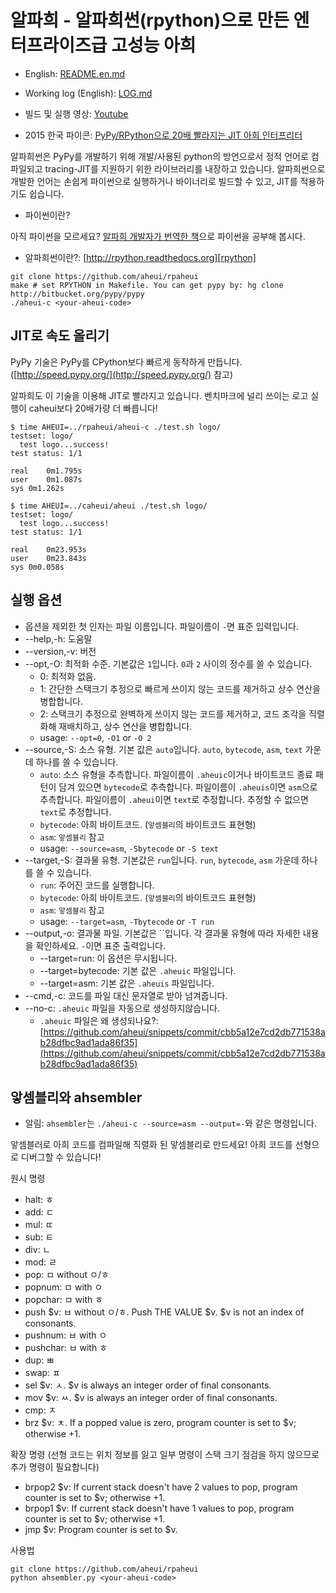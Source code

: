 알파희 - 알파희썬(rpython)으로 만든 엔터프라이즈급 고성능 아희
====

* English: [README.en.md](https://github.com/aheui/rpaheui/blob/master/README.en.md)
* Working log (English): [LOG.md](https://github.com/aheui/rpaheui/blob/master/LOG.md)

* 빌드 및 실행 영상: [Youtube](https://www.youtube.com/watch?v=mjoj69i_f8s)
* 2015 한국 파이콘: [PyPy/RPython으로 20배 빨라지는 JIT 아희 인터프리터](http://www.slideshare.net/YunWonJeong/pypyrpython-20-jit)

알파희썬은 PyPy를 개발하기 위해 개발/사용된 python의 방언으로서 정적 언어로 컴파일되고 tracing-JIT를 지원하기 위한 라이브러리를 내장하고 있습니다.
알파희썬으로 개발한 언어는 손쉽게 파이썬으로 실행하거나 바이너리로 빌드할 수 있고, JIT를 적용하기도 쉽습니다.

* 파이썬이란?

아직 파이썬을 모르세요? [알파희 개발자가 번역한 책](http://www.yes24.com/24/Goods/15240210?Acode=101)으로 파이썬을 공부해 봅시다.

* 알파희썬이란?: [http://rpython.readthedocs.org][rpython]


```
git clone https://github.com/aheui/rpaheui
make # set RPYTHON in Makefile. You can get pypy by: hg clone http://bitbucket.org/pypy/pypy
./aheui-c <your-aheui-code>
```

JIT로 속도 올리기
----

PyPy 기술은 PyPy를 CPython보다 빠르게 동작하게 만듭니다. ([http://speed.pypy.org/](http://speed.pypy.org/) 참고)

알파희도 이 기술을 이용해 JIT로 빨라지고 있습니다. 벤치마크에 널리 쓰이는 로고 실행이 caheui보다 20배가량 더 빠릅니다!

```
$ time AHEUI=../rpaheui/aheui-c ./test.sh logo/
testset: logo/
  test logo...success!
test status: 1/1

real	0m1.795s
user	0m1.087s
sys	0m1.262s
```

```
$ time AHEUI=../caheui/aheui ./test.sh logo/
testset: logo/
  test logo...success!
test status: 1/1

real	0m23.953s
user	0m23.843s
sys	0m0.058s
```

실행 옵션
----
- 옵션을 제외한 첫 인자는 파일 이름입니다. 파일이름이 `-`면 표준 입력입니다.
- --help,-h: 도움말
- --version,-v: 버전
- --opt,-O: 최적화 수준. 기본값은 `1`입니다. `0`과 `2` 사이의 정수를 쓸 수 있습니다.
  - 0: 최적화 없음.
  - 1: 간단한 스택크기 추정으로 빠르게 쓰이지 않는 코드를 제거하고 상수 연산을 병합합니다.
  - 2: 스택크기 추정으로 완벽하게 쓰이지 않는 코드를 제거하고, 코드 조각을 직렬화해 재배치하고, 상수 연산을 병합합니다.
  - usage: `--opt=0`, `-O1` or `-O 2`
- --source,-S: 소스 유형. 기본 값은 `auto`입니다. `auto`, `bytecode`, `asm`, `text` 가운데 하나를 쓸 수 있습니다.
  - `auto`: 소스 유형을 추측합니다. 파일이름이 `.aheuic`이거나 바이트코드 종료 패턴이 담겨 있으면 `bytecode`로 추측합니다. 파일이름이 `.aheuis`이면 `asm`으로 추측합니다. 파일이름이 `.aheui`이면 `text`로 추정합니다. 추정할 수 없으면 `text`로 추정합니다.
  - `bytecode`: 아희 바이트코드. (`앟셈블리`의 바이트코드 표현형)
  - `asm`: `앟셈블리` 참고
  - usage: `--source=asm`, `-Sbytecode` or `-S text`
- --target,-S: 결과물 유형. 기본값은 `run`입니다. `run`, `bytecode`, `asm` 가운데 하나를 쓸 수 있습니다.
  - `run`: 주어진 코드를 실행합니다.
  - `bytecode`: 아희 바이트코드. (`앟셈블리`의 바이트코드 표현형)
  - `asm`: `앟셈블리` 참고
  - usage: `--target=asm`, `-Tbytecode` or `-T run`
- --output,-o: 결과물 파일. 기본값은 ``입니다. 각 결과물 유형에 따라 자세한 내용을 확인하세요. `-`이면 표준 출력입니다.
  - --target=run: 이 옵션은 무시됩니다.
  - --target=bytecode: 기본 값은 `.aheuic` 파일입니다.
  - --target=asm: 기본 값은 `.aheuis` 파일입니다.
- --cmd,-c: 코드를 파일 대신 문자열로 받아 넘겨줍니다.
- --no-c: `.aheuic` 파일을 자동으로 생성하지않습니다.
  - `.aheuic` 파일은 왜 생성되나요?: [https://github.com/aheui/snippets/commit/cbb5a12e7cd2db771538ab28dfbc9ad1ada86f35](https://github.com/aheui/snippets/commit/cbb5a12e7cd2db771538ab28dfbc9ad1ada86f35)

앟셈블리와 ahsembler
----

* 알림: `ahsembler`는 `./aheui-c --source=asm --output=-`와 같은 명령입니다.

앟셈블러로 아희 코드를 컴파일해 직렬화 된 앟셈블리로 만드세요!
아희 코드를 선형으로 디버그할 수 있습니다!

원시 명령

- halt: ㅎ
- add: ㄷ
- mul: ㄸ
- sub: ㅌ
- div: ㄴ
- mod: ㄹ
- pop: ㅁ without ㅇ/ㅎ
- popnum: ㅁ with ㅇ
- popchar: ㅁ with ㅎ
- push $v: ㅂ without ㅇ/ㅎ. Push THE VALUE $v. $v is not an index of consonants.
- pushnum: ㅂ with ㅇ
- pushchar: ㅂ with ㅎ
- dup: ㅃ
- swap: ㅍ
- sel $v: ㅅ. $v is always an integer order of final consonants.
- mov $v: ㅆ. $v is always an integer order of final consonants.
- cmp: ㅈ
- brz $v: ㅊ. If a popped value is zero, program counter is set to $v; otherwise +1.

확장 명령 (선형 코드는 위치 정보를 잃고 일부 명령이 스택 크기 점검을 하지 않으므로 추가 명령이 필요합니다)

- brpop2 $v: If current stack doesn't have 2 values to pop, program counter is set to $v; otherwise +1.
- brpop1 $v: If current stack doesn't have 1 values to pop, program counter is set to $v; otherwise +1.
- jmp $v: Program counter is set to $v.

사용법

```
git clone https://github.com/aheui/rpaheui
python ahsembler.py <your-aheui-code>
```

 [rpython]: http://rpython.readthedocs.org